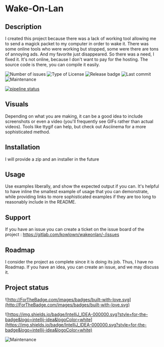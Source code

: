 


# Wake-On-Lan

## Description
I created this project because there was a lack of working tool allowing me to send a magick packet to my computer in order to wake it. There was some online tools who were working but stopped, some were there are tons of annoying ads. And my favorite just disappeared.
So there was a need, I fixed it. It's not online, because I don't want to pay for the hosting. The source code is there, you can compile it easily.

![Number of issues](https://img.shields.io/gitlab/issues/open/46034018 "Issues")
![Type of License](https://img.shields.io/gitlab/license/46034018 "License")
![Release badge](https://img.shields.io/gitlab/v/release/46034018 "Release")
![Last commit](https://img.shields.io/gitlab/last-commit/46034018 "Last commit")
![Maintenance](https://img.shields.io/maintenance/yes/2023 "Maintained")
<!-- BADGIE TIME -->

[![pipeline status](https://img.shields.io/gitlab/pipeline-status/kowlown/nitrite-modelgen?branch=master)](https://gitlab.com/kowlown/nitrite-modelgen/-/commits/master)

<!-- END BADGIE TIME -->

## Visuals
Depending on what you are making, it can be a good idea to include screenshots or even a video (you'll frequently see GIFs rather than actual videos). Tools like ttygif can help, but check out Asciinema for a more sophisticated method.

## Installation
I will provide a zip and an installer in the future

## Usage
Use examples liberally, and show the expected output if you can. It's helpful to have inline the smallest example of usage that you can demonstrate, while providing links to more sophisticated examples if they are too long to reasonably include in the README.

## Support
If you have an issue you can create a ticket on the issue board of the project : https://gitlab.com/kowlown/wakeonlan/-/issues

## Roadmap
I consider the project as complete since it is doing its job. Thus, I have no Roadmap. If you have an idea, you can create an issue, and we may discuss it.

## Project status

![http://ForTheBadge.com/images/badges/built-with-love.svg](http://ForTheBadge.com/images/badges/built-with-love.svg)

![https://img.shields.io/badge/IntelliJ_IDEA-000000.svg?style=for-the-badge&logo=intellij-idea&logoColor=white](https://img.shields.io/badge/IntelliJ_IDEA-000000.svg?style=for-the-badge&logo=intellij-idea&logoColor=white)

![Maintenance](https://img.shields.io/maintenance/yes/2023 "Maintained")

